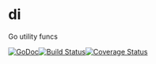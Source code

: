 di
==

Go utility funcs

[![GoDoc](https://godoc.org/github.com/drinkin/di?status.png)](https://godoc.org/github.com/drinkin/di)[![Build Status](https://travis-ci.org/drinkin/di.svg?branch=master)](https://travis-ci.org/drinkin/di)[![Coverage Status](https://coveralls.io/repos/drinkin/di/badge.svg)](https://coveralls.io/r/drinkin/di)
